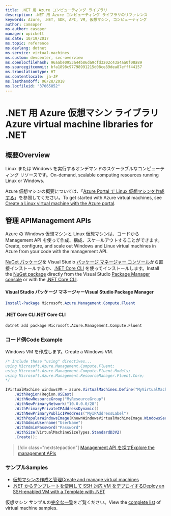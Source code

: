 ```yaml
---
title: .NET 用 Azure コンピューティング ライブラリ
description: .NET 用 Azure コンピューティング ライブラリのリファレンス
keywords: Azure, .NET, SDK, API, VM, 仮想マシン, コンピューティング
author: camsoper
ms.author: casoper
manager: wpickett
ms.date: 10/19/2017
ms.topic: reference
ms.devlang: dotnet
ms.service: virtual-machines
ms.custom: devcenter, svc-overview
ms.openlocfilehash: 96aabe0953a44b86da9cfd3202c43a4aa0f08a89
ms.sourcegitcommit: bfa1898c97798991215d08ce89dea87efff44157
ms.translationtype: HT
ms.contentlocale: ja-JP
ms.lasthandoff: 06/28/2018
ms.locfileid: "37065852"
---
```

# <a name="azure-virtual-machine-libraries-for-net"></a><span data-ttu-id="b347d-104">.NET 用 Azure 仮想マシン ライブラリ</span><span class="sxs-lookup"><span data-stu-id="b347d-104">Azure virtual machine libraries for .NET</span></span>

## <a name="overview"></a><span data-ttu-id="b347d-105">概要</span><span class="sxs-lookup"><span data-stu-id="b347d-105">Overview</span></span>

<span data-ttu-id="b347d-106">Linux または Windows を実行するオンデマンドのスケーラブルなコンピューティング リソースです。</span><span class="sxs-lookup"><span data-stu-id="b347d-106">On-demand, scalable computing resources running Linux or Windows.</span></span>

<span data-ttu-id="b347d-107">Azure 仮想マシンの概要については、「[Azure Portal で Linux 仮想マシンを作成する](https://review.docs.microsoft.com/azure/virtual-machines/linux/quick-create-portal)」を参照してください。</span><span class="sxs-lookup"><span data-stu-id="b347d-107">To get started with Azure virtual machines, see [Create a Linux virtual machine with the Azure portal](https://review.docs.microsoft.com/azure/virtual-machines/linux/quick-create-portal).</span></span>

## <a name="management-apis"></a><span data-ttu-id="b347d-108">管理 API</span><span class="sxs-lookup"><span data-stu-id="b347d-108">Management APIs</span></span>

<span data-ttu-id="b347d-109">Azure の Windows 仮想マシンと Linux 仮想マシンは、コードから Management API を使って作成、構成、スケールアウトすることができます。</span><span class="sxs-lookup"><span data-stu-id="b347d-109">Create, configure, and scale out Windows and Linux virtual machines in Azure from your code with the management API.</span></span>

<span data-ttu-id="b347d-110">[NuGet パッケージ](https://www.nuget.org/packages/Microsoft.Azure.Management.Compute.Fluent)を Visual Studio [パッケージ マネージャー コンソール][PackageManager]から直接インストールするか、[.NET Core CLI][DotNetCLI] を使ってインストールします。</span><span class="sxs-lookup"><span data-stu-id="b347d-110">Install the [NuGet package](https://www.nuget.org/packages/Microsoft.Azure.Management.Compute.Fluent) directly from the Visual Studio [Package Manager console][PackageManager] or with the [.NET Core CLI][DotNetCLI].</span></span>

#### <a name="visual-studio-package-manager"></a><span data-ttu-id="b347d-111">Visual Studio パッケージ マネージャー</span><span class="sxs-lookup"><span data-stu-id="b347d-111">Visual Studio Package Manager</span></span>

```powershell
Install-Package Microsoft.Azure.Management.Compute.Fluent
```

#### <a name="net-core-cli"></a><span data-ttu-id="b347d-112">.NET Core CLI</span><span class="sxs-lookup"><span data-stu-id="b347d-112">.NET Core CLI</span></span>

```bash
dotnet add package Microsoft.Azure.Management.Compute.Fluent
```

### <a name="code-example"></a><span data-ttu-id="b347d-113">コード例</span><span class="sxs-lookup"><span data-stu-id="b347d-113">Code Example</span></span>

<span data-ttu-id="b347d-114">Windows VM を作成します。</span><span class="sxs-lookup"><span data-stu-id="b347d-114">Create a Windows VM.</span></span>

```csharp
/* Include these "using" directives...
using Microsoft.Azure.Management.Compute.Fluent;
using Microsoft.Azure.Management.Compute.Fluent.Models;
using Microsoft.Azure.Management.ResourceManager.Fluent.Core;
*/

IVirtualMachine windowsVM = azure.VirtualMachines.Define("MyVirtualMachine")
    .WithRegion(Region.USEast)
    .WithNewResourceGroup("MyResourceGroup")
    .WithNewPrimaryNetwork("10.0.0.0/28")
    .WithPrimaryPrivateIPAddressDynamic()
    .WithNewPrimaryPublicIPAddress("MyIPAddressLabel")
    .WithPopularWindowsImage(KnownWindowsVirtualMachineImage.WindowsServer2012R2Datacenter)
    .WithAdminUsername("UserName")
    .WithAdminPassword("Password")
    .WithSize(VirtualMachineSizeTypes.StandardD3V2)
    .Create();
```

> [!div class="nextstepaction"]
> [<span data-ttu-id="b347d-115">Management API を探す</span><span class="sxs-lookup"><span data-stu-id="b347d-115">Explore the management APIs</span></span>](https://docs.microsoft.com/dotnet/api/overview/azure/virtualmachines/management?view=azure-dotnet)

### <a name="samples"></a><span data-ttu-id="b347d-116">サンプル</span><span class="sxs-lookup"><span data-stu-id="b347d-116">Samples</span></span>

* [<span data-ttu-id="b347d-117">仮想マシンの作成と管理</span><span class="sxs-lookup"><span data-stu-id="b347d-117">Create and manage virtual machines</span></span>](/dotnet/azure/dotnet-sdk-azure-virtual-machine-samples)
* [<span data-ttu-id="b347d-118">.NET からテンプレートを使用して SSH 対応 VM をデプロイする</span><span class="sxs-lookup"><span data-stu-id="b347d-118">Deploy an SSH-enabled VM with a Template with .NET</span></span>](https://azure.microsoft.com/resources/samples/resource-manager-dotnet-template-deployment/)

<span data-ttu-id="b347d-119">仮想マシン サンプルの[完全な一覧](https://azure.microsoft.com/resources/samples/?platform=dotnet&term=VM)をご覧ください。</span><span class="sxs-lookup"><span data-stu-id="b347d-119">View the [complete list](https://azure.microsoft.com/resources/samples/?platform=dotnet&term=VM) of virtual machine samples.</span></span>

[PackageManager]: https://docs.microsoft.com/nuget/tools/package-manager-console
[DotNetCLI]: https://docs.microsoft.com/dotnet/core/tools/dotnet-add-package
